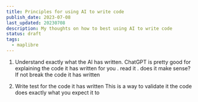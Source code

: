 ```yaml
---
title: Principles for using AI to write code
publish_date: 2023-07-08
last_updated: 20230708
description: My thoughts on how to best using AI to write code
status: draft
tags:
  - maplibre
---
```


1. Understand exactly what the AI has written.
  ChatGPT is pretty good for explaining the code it has written for you . read it . does it make sense? If not break the code it has written


2. Write test for the code it has written
  This is a way to validate it the code does exactly what you expect it to


